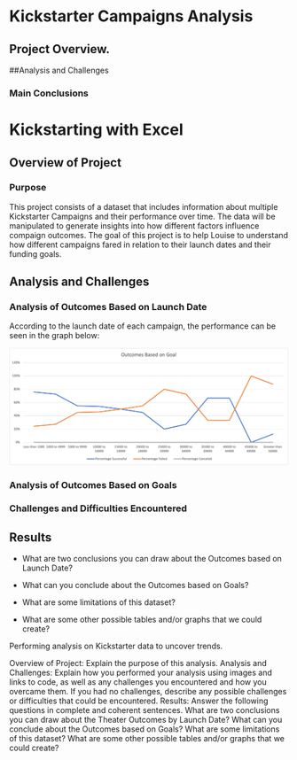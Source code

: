 # Kickstarter Campaigns Analysis

## Project Overview.

##Analysis and Challenges

### Main Conclusions
# Kickstarting with Excel

## Overview of Project

### Purpose
This project consists of a dataset that includes information about multiple Kickstarter Campaigns and their performance over time. The data will be manipulated to generate insights into how different factors influence compaign outcomes. The goal of this project is to help Louise to understand how different campaigns fared in relation to their launch dates and their funding goals. 

## Analysis and Challenges

### Analysis of Outcomes Based on Launch Date

According to the launch date of each campaign, the performance can be seen in the graph below:

![Figure 1. All Category Outcomes - United States](https://github.com/ericosabino/kickstarter-analysis/blob/main/resources/Outcomes_vs_Goals.png)


### Analysis of Outcomes Based on Goals

### Challenges and Difficulties Encountered

## Results

- What are two conclusions you can draw about the Outcomes based on Launch Date?

- What can you conclude about the Outcomes based on Goals?

- What are some limitations of this dataset?

- What are some other possible tables and/or graphs that we could create?




Performing analysis on Kickstarter data to uncover trends.






Overview of Project: Explain the purpose of this analysis.
Analysis and Challenges: Explain how you performed your analysis using images and links to code, as well as any challenges you encountered and how you overcame them. If you had no challenges, describe any possible challenges or difficulties that could be encountered.
Results: Answer the following questions in complete and coherent sentences.
What are two conclusions you can draw about the Theater Outcomes by Launch Date?
What can you conclude about the Outcomes based on Goals?
What are some limitations of this dataset?
What are some other possible tables and/or graphs that we could create?
